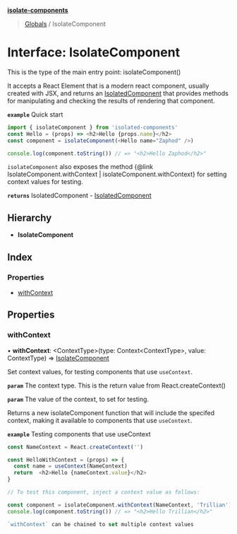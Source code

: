 **[isolate-components](../README.md)**

> [Globals](../README.md) / IsolateComponent

# Interface: IsolateComponent

This is the type of the main entry point: isolateComponent()

It accepts a React Element that is a modern react component, usually created with JSX, and returns an
[IsolatedComponent](isolatedcomponent.md) that provides methods for manipulating and checking
the results of rendering that component.

**`example`** Quick start

```js
import { isolateComponent } from 'isolated-components'
const Hello = (props) => <h2>Hello {props.name}</h2>
const component = isolateComponent(<Hello name="Zaphod" />)

console.log(component.toString()) // => "<h2>Hello Zaphod</h2>"
```

`isolateComponent` also exposes the method {@link IsolateComponent.withContext | isolateComponent.withContext} for setting context values for testing.

**`returns`** IsolatedComponent - [IsolatedComponent](isolatedcomponent.md)

## Hierarchy

* **IsolateComponent**

## Index

### Properties

* [withContext](isolatecomponent.md#withcontext)

## Properties

### withContext

•  **withContext**: \<ContextType>(type: Context\<ContextType>, value: ContextType) => [IsolateComponent](isolatecomponent.md)

Set context values, for testing components that use `useContext`.

**`param`** The context type. This is the return value from React.createContext()

**`param`** The value of the context, to set for testing.

Returns a new isolateComponent function that
will include the specifed context, making it
available to components that use `useContext`.

**`example`** <caption>Testing components that use useContext</caption>

```js
const NameContext = React.createContext('')

const HelloWithContext = (props) => {
  const name = useContext(NameContext)
  return  <h2>Hello {nameContext.value}</h2>
}

// To test this component, inject a context value as follows:

const component = isolateComponent.withContext(NameContext, 'Trillian')(<HelloWithContext />)
console.log(component.toString()) // => "<h2>Hello Trillian</h2>"

`withContext` can be chained to set multiple context values
```
